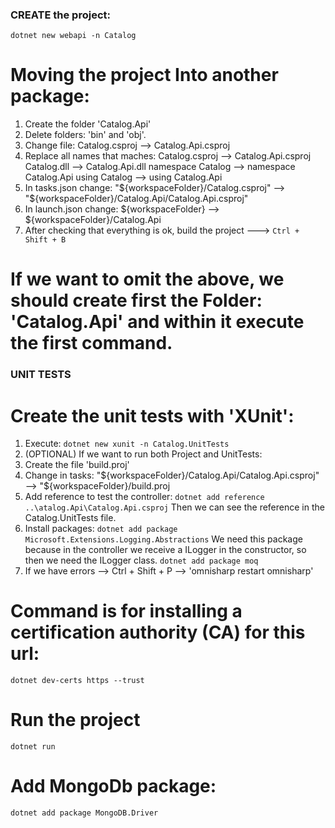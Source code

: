 ### CREATE the project:

`dotnet new webapi -n Catalog`

# Moving the project Into another package:

1. Create the folder 'Catalog.Api'
2. Delete folders: 'bin' and 'obj'.
3. Change file: Catalog.csproj --> Catalog.Api.csproj
4. Replace all names that maches:
   Catalog.csproj --> Catalog.Api.csproj
   Catalog.dll --> Catalog.Api.dll
   namespace Catalog --> namespace Catalog.Api
   using Catalog --> using Catalog.Api
5. In tasks.json change:
   "${workspaceFolder}/Catalog.csproj" --> "${workspaceFolder}/Catalog.Api/Catalog.Api.csproj"
6. In launch.json change:
   ${workspaceFolder} --> ${workspaceFolder}/Catalog.Api
7. After checking that everything is ok, build the project ---> `Ctrl + Shift + B `

# If we want to omit the above, we should create first the Folder: 'Catalog.Api' and within it execute the first command.

### UNIT TESTS

# Create the unit tests with 'XUnit':

1. Execute:
   `dotnet new xunit -n Catalog.UnitTests`
2. (OPTIONAL) If we want to run both Project and UnitTests:
3. Create the file 'build.proj'
4. Change in tasks:
   "${workspaceFolder}/Catalog.Api/Catalog.Api.csproj" --> "${workspaceFolder}/build.proj
5. Add reference to test the controller:
   `dotnet add reference ..\atalog.Api\Catalog.Api.csproj`
   Then we can see the reference in the Catalog.UnitTests file.
6. Install packages:
   `dotnet add package Microsoft.Extensions.Logging.Abstractions`
   We need this package because in the controller we receive a ILogger in the constructor, so then we need the ILogger class.
   `dotnet add package moq`
7. If we have errors --> Ctrl + Shift + P --> 'omnisharp restart omnisharp'

# Command is for installing a certification authority (CA) for this url:

`dotnet dev-certs https --trust`

# Run the project

`dotnet run`

# Add MongoDb package:

`dotnet add package MongoDB.Driver`
